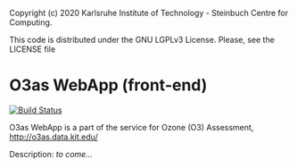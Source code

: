 Copyright (c) 2020 Karlsruhe Institute of Technology - Steinbuch Centre for Computing.

This code is distributed under the GNU LGPLv3 License. Please, see the LICENSE file

# O3as WebApp (front-end)
[![Build Status](https://jenkins.eosc-synergy.eu/buildStatus/icon?job=eosc-synergy-org%2Fo3webapp%2Ftest)](https://jenkins.eosc-synergy.eu/job/eosc-synergy-org/job/o3webapp/job/test/)

O3as WebApp is a part of the service for Ozone (O3) Assessment, http://o3as.data.kit.edu/

Description: *to come...*

